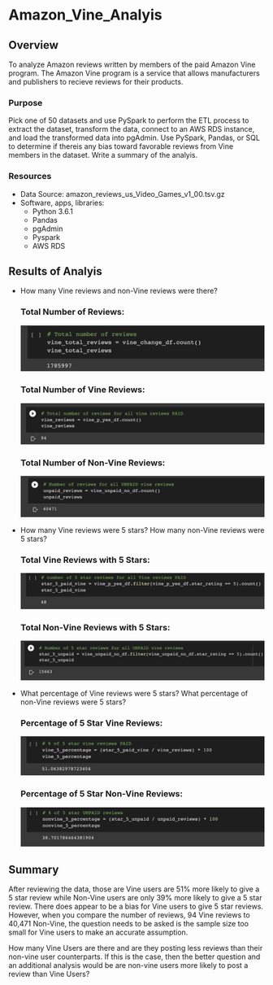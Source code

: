 # Amazon_Vine_Analyis

## Overview
To analyze Amazon reviews written by members of the paid Amazon Vine program.  The Amazon Vine program is a service that allows manufacturers and publishers to recieve reviews for their products.
### Purpose
Pick one of 50 datasets and use PySpark to perform the ETL process to extract the dataset, transform the data, connect to an AWS RDS instance, and load the transformed data into pgAdmin.  Use PySpark, Pandas, or SQL to determine if thereis any bias toward favorable reviews from Vine members in the dataset.  Write a summary of the analyis.
### Resources
- Data Source: amazon_reviews_us_Video_Games_v1_00.tsv.gz
- Software, apps, libraries:
  - Python 3.6.1
  - Pandas
  - pgAdmin
  - Pyspark
  - AWS RDS

## Results of Analyis
  - How many Vine reviews and non-Vine reviews were there?
    ### Total Number of Reviews:
    ![](Resources/Total_Reviews.png) 
    
    ### Total Number of Vine Reviews:
    ![](Resources/Total_Vine_Reviews.png)
 
 
    ### Total Number of Non-Vine Reviews:
    ![](Resources/Total_Non-Vine.png)
  
  - How many Vine reviews were 5 stars?  How many non-Vine reviews were 5 stars?
    ### Total Vine Reviews with 5 Stars:
    ![](Resources/Total_Vine_5stars.png)
    ### Total Non-Vine Reviews with 5 Stars:
    ![](Resources/5_Stars-Non-Vine.png)
  - What percentage of Vine reviews were 5 stars?  What percentage of non-Vine reviews were 5 stars?
    ### Percentage of 5 Star Vine Reviews:
    ![](Resources/Percentage_5starts_Paid.png)
    ### Percentage of 5 Star Non-Vine Reviews:
    ![](Resources/percentage_Non-Paid.png)

## Summary
After reviewing the data, those are Vine users are 51% more likely to give a 5 star review while Non-Vine users are only 39% more likely to give a 5 star review.  There does appear to be a bias for Vine users to give 5 star reviews.  However, when you compare the number of reviews, 94 Vine reviews to 40,471 Non-Vine, the question needs to be asked is the sample size too small for Vine users to make an accurate assumption.   

How many Vine Users are there and are they posting less reviews than their non-vine user counterparts.  If this is the case, then the better question and an additional analysis would be are non-vine users more likely to post a review than Vine Users?  
    

